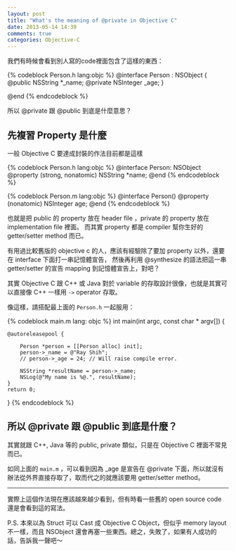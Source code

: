 ```yaml
---
layout: post
title: "What's the meaning of @private in Objective C"
date: 2013-05-14 14:39
comments: true
categories: Objective-C
---
```


我們有時候會看到別人寫的code裡面包含了這樣的東西：

{% codeblock Person.h lang:objc %}
@interface Person : NSObject {
@public
    NSString *_name;
@private
    NSInteger _age;
}

@end
{% endcodeblock %}

所以 @private 跟 @public 到底是什麼意思？

<!-- more -->

## 先複習 Property 是什麼
一般 Objective C 要達成封裝的作法目前都是這樣

{% codeblock Person.h lang:objc %}
@interface Person: NSObject
@property (strong, nonatomic) NSString \*name;
@end
{% endcodeblock %}

{% codeblock Person.m lang:objc %}
@interface Person()
@property (nonatomic) NSInteger age;
@end
{% endcodeblock %}

也就是把 public 的 property 放在 header file ，private 的 property 放在 implementation file 裡面。
而其實 property 都是 compiler 幫你生好的 getter/setter method 而已。

有用過比較舊版的 objective c 的人，應該有經驗除了要加 property 以外，還要在 interface 下面打一串記憶體宣告，
然後再利用 @synthesize 的語法把這一串 getter/setter 的宣告 mapping 到記憶體宣告上，對吧？

其實 Objective C 跟 C++ 或 Java 對於 variable 的存取設計很像，也就是其實可以直接像 C++ 一樣用 `->` operator 存取。

像這樣，請搭配最上面的 `Person.h` 一起服用：

{% codeblock main.m lang: objc %}
int main(int argc, const char * argv[])
{

    @autoreleasepool {
        
        Person *person = [[Person alloc] init];
        person->_name = @"Ray Shih";
        // person->_age = 24; // Will raise compile error.
        
        NSString *resultName = person->_name;
        NSLog(@"My name is %@.", resultName);
    }
    return 0;
}
{% endcodeblock %}

## 所以 @private 跟 @public 到底是什麼？

其實就跟 C++, Java 等的 public, private 類似，只是在 Objective C 裡面不常見而已。

如同上面的 `main.m` ，可以看到因為 \_age 是宣告在 @private 下面，所以就沒有辦法從外界直接存取了，取而代之的就應該要用 getter/setter method。

---

實際上這個作法現在應該越來越少看到，但有時看一些舊的 open source code 還是會看到這的寫法。

P.S. 本來以為 Struct 可以 Cast 成 Objective C Object，但似乎 memory layout 不一樣，而且 NSObject 還會再塞一些東西。總之，失敗了，如果有人成功的話，告訴我一聲吧～

